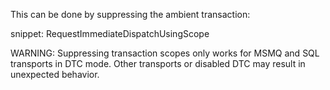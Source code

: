 This can be done by suppressing the ambient transaction:

snippet: RequestImmediateDispatchUsingScope

WARNING: Suppressing transaction scopes only works for MSMQ and SQL transports in DTC mode. Other transports or disabled DTC may result in unexpected behavior.